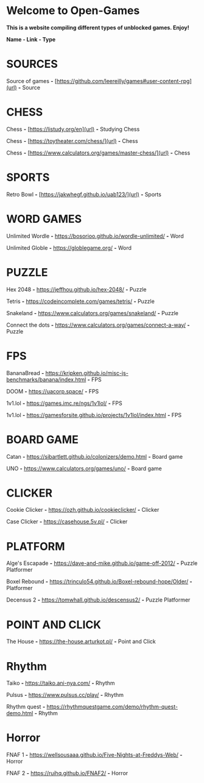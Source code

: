 # Welcome to Open-Games

**This is a website compiling different types of unblocked games. Enjoy!**

**Name - Link - Type**

# SOURCES

Source of games **-** [https://github.com/leereilly/games#user-content-rpg](url) **-** Source

# CHESS

Chess **-** [https://listudy.org/en](url) **-** Studying Chess

Chess **-** [https://toytheater.com/chess/](url) **-** Chess

Chess **-** [https://www.calculators.org/games/master-chess/](url) **-** Chess

# SPORTS

Retro Bowl **-** [https://jakwhegf.github.io/uab123/](url) **-** Sports

# WORD GAMES

Unlimited Wordle **-** https://bosorioo.github.io/wordle-unlimited/ **-** Word

Unlimited Globle **-** https://globlegame.org/ **-** Word

# PUZZLE

Hex 2048 **-** https://jeffhou.github.io/hex-2048/ **-** Puzzle

Tetris **-** https://codeincomplete.com/games/tetris/ **-** Puzzle

Snakeland **-** https://www.calculators.org/games/snakeland/ **-** Puzzle

Connect the dots **-** https://www.calculators.org/games/connect-a-way/ **-** Puzzle

# FPS

BananaBread **-** https://kripken.github.io/misc-js-benchmarks/banana/index.html **-** FPS

DOOM **-** https://uacorp.space/ **-** FPS

1v1.lol **-** https://games.imc.re/ngs/1v1lol/ **-** FPS

1v1.lol **-**  https://gamesforsite.github.io/projects/1v1lol/index.html **-** FPS

# BOARD GAME

Catan **-** https://sibartlett.github.io/colonizers/demo.html **-** Board game

UNO **-** https://www.calculators.org/games/uno/ **-** Board game

# CLICKER

Cookie Clicker **-** https://ozh.github.io/cookieclicker/ **-** Clicker

Case Clicker **-** https://casehouse.5v.pl/ **-** Clicker

# PLATFORM

Alge's Escapade **-** https://dave-and-mike.github.io/game-off-2012/ **-** Puzzle Platformer

Boxel Rebound **-** https://trinculo54.github.io/Boxel-rebound-hope/Older/ **-** Platformer

Decensus 2 **-** https://tomwhall.github.io/descensus2/ **-** Puzzle Platformer

# POINT AND CLICK

The House **-** https://the-house.arturkot.pl/ **-** Point and Click

# Rhythm

Taiko **-** https://taiko.ani-nya.com/ **-** Rhythm

Pulsus **-** https://www.pulsus.cc/play/ **-** Rhythm

Rhythm quest **-** https://rhythmquestgame.com/demo/rhythm-quest-demo.html **-** Rhythm

# Horror

FNAF 1 **-** https://wellsousaaa.github.io/Five-Nights-at-Freddys-Web/ **-** Horror

FNAF 2 **-** https://ruihq.github.io/FNAF2/ **-** Horror


